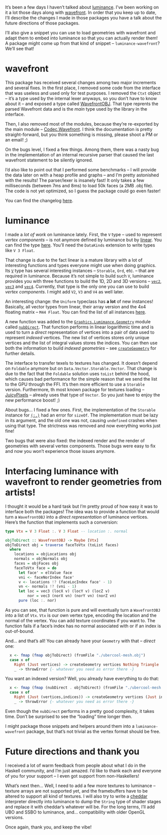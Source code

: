 It’s been a few days I haven’t talked about
[luminance](http://hackage.haskell.org/package/luminance). I’ve been working on it a lot those days
along with [wavefront](http://hackage.haskell.org/package/wavefront). In order that you keep up to
date, I’ll describe the changes I made in those packages you have a talk about the future directions
of those packages.

I’ll also give a snippet you can use to load geometries with wavefront and adapt them to embed into
luminance so that you can actually render them! A package might come up from that kind of snippet –
`luminance-wavefront`? We’ll see that!

# wavefront

This package has received several changes among two major increments and several fixes. In the first
place, I removed some code from the interface that was useless and used only for test purposes. I
removed the `Ctxt` object – it’s a type used by the internal lexer anyways, so you don’t have to
know about it – and exposed a type called [WavefrontOBJ](http://hackage.haskell.org/package/wavefront-0.4.0.1/docs/Codec-Wavefront.html#t:WavefrontOBJ).
That type reprents the parsed Wavefront data and is the *main* type used by the library in the
interface.

Then, I also removed most of the modules, because they’re re-exported by the main module –
[Codec.Wavefront](http://hackage.haskell.org/package/wavefront-0.4.0.1/docs/Codec-Wavefront.html).
I think the documentation is pretty straight-forward, but you think something is missing, please
shoot a PM or an email! ;)

On the bugs level, I fixed a few things. Among them, there was a nasty bug in the implementation of
an internal recursive parser that caused the last wavefront statement to be silently ignored.

I’d also like to point out that I performed some benchmarks – I will provide the data later on with
a heap profile and graphs – and I’m pretty astonished with the results! The parser/lexer is insanely
fast! It only takes a few milliseconds (between 7ms and 8ms) to load 50k faces (a 2MB .obj file).
The code is not yet optimized, so I guess the package could go even faster!

You can find the changelog [here](http://hackage.haskell.org/package/wavefront-0.4.0.1/changelog).

# luminance

I made a *lot of work* on luminance lately. First, the `V` type – used to represent *vertex
components* – is not anymore defined by luminance but by [linear](http://hackage.haskell.org/package/linear).
You can find the type [here](http://hackage.haskell.org/package/linear-1.20.2/docs/Linear-V.html).
You’ll need the `DataKinds` extension to write types like `V 3 Float`.

That change is due to the fact linear is a mature library with a lot of interesting functions and
types everyone might use when doing graphics. Its [`V`](http://hackage.haskell.org/package/linear-1.20.2/docs/Linear-V.html)
type has several interesting instances – `Storable`, `Ord`, etc. – that are required in luminance.
Because it’s not simple to build such `V`, luminance provides you with three functions to build the
1D, 2D and 3D versions – [`vec2`](http://hackage.haskell.org/package/luminance-0.5.1/docs/Graphics-Luminance-Vertex.html#v:vec2),
[`vec3`](http://hackage.haskell.org/package/luminance-0.5.1/docs/Graphics-Luminance-Vertex.html#v:vec3)
and [`vec4`](http://hackage.haskell.org/package/luminance-0.5.1/docs/Graphics-Luminance-Vertex.html#v:vec2).
Currently, that type is the only one you can use to build *vertex components*. I might add `V2`,
`V3` and `V4` as well later.

An interesting change: the `Uniform` typeclass has **a lot** of new instances! Basically, all vector
types from linear, their array version and the 4x4 floating matrix – `M44 Float`. You can find the
list of all instances [here](http://hackage.haskell.org/package/luminance-0.5.1/docs/Graphics-Luminance-Shader-Uniform.html#t:Uniform).

A new function was added to the [`Graphics.Lumimance.Geometry`](http://hackage.haskell.org/package/luminance-0.5.1/docs/Graphics-Luminance-Geometry.html)
module called [`nubDirect`](http://hackage.haskell.org/package/luminance-0.5.1/docs/Graphics-Luminance-Geometry.html#v:nubDirect).
That function performs in linear logarithmic time and is used to turn a *direct* representation of
vertices into a pair of data used to represent *indexed* vertices. The new list of vertices
stores only unique vertices and the list of integral values stores the indices. You can then use
both the information to build *indexed geometries* – see
[`createGeometry`](http://hackage.haskell.org/package/luminance-0.5.1/docs/Graphics-Luminance-Geometry.html#v:createGeometry)
for further details.

The interface to transfer texels to textures has changed. It doesn’t depend on `Foldable` anymore
but on `Data.Vector.Storable.Vector`. That change is due to the fact that the `Foldable` solution
uses `toList` behind the hood, which causes bad performance for the simple reason that we send the
list to the GPU through the FFI. It’s then more efficient to use a `Storable` version. Furthermore,
th  most known package for textures loading – [JuicyPixels](http://hackage.haskell.org/package/JuicyPixels)
– already uses that type of `Vector`. So you just have to enjoy the new performance boost! ;)

About bugs… I fixed a few ones. First, the implementation of the `Storable` instance for
[`(:.)`](http://hackage.haskell.org/package/luminance-0.5.1/docs/Graphics-Luminance-Core-Tuple.html#t::.)
had an error for `sizeOf`. The implementation must be lazy in its argument, and the old one was not,
causing `undefined` crashes when using that type. The strictness was removed and now everything
works just fine!

Two bugs that were also fixed: the indexed render and the render of geometries with several vertex
components. Those bugs were easy to fix and now you won’t experience those issues anymore.

# Interfacing luminance with wavefront to render geometries from artists!

I thought it would be a hard task but I’m pretty proud of how easy it was to interface both the
packages! The idea was to provide a function that would turn a `WavefrontOBJ` into a *direct
representation* of luminance vertices. Here’s the function that implements such a conversion:

```haskell
type Vtx = V 3 Float :. V 3 Float -- location :. normal

objToDirect :: WavefrontOBJ -> Maybe [Vtx]
objToDirect obj = traverse faceToVtx (toList faces)
  where
    locations = objLocations obj
    normals = objNormals obj
    faces = objFaces obj
    faceToVtx face = do
      let face' = elValue face
      vni <- faceNorIndex face'
      v <- locations !? (faceLocIndex face' - 1)
      vn <- normals !? (vni - 1)
      let loc = vec3 (locX v) (locY v) (locZ v)
          nor = vec3 (norX vn) (norY vn) (norZ vn)
      pure (loc :. nor)
```

As you can see, that function is pure and will eventually turn a `WavefrontOBJ` into a list of
`Vtx`. `Vtx` is our own vertex type, encoding the location and the normal of the vertex. You can
add texture coordinates if you want to. The function fails if a face’s index has no normal
associated with or if an index is out-of-bound.

And… and that’s all! You can already have your `Geometry` with that – *direct* one:

```haskell
  x <- fmap (fmap objToDirect) (fromFile "./ubercool-mesh.obj")
  case x of
    Right (Just vertices) -> createGeometry vertices Nothing Triangle
    _ -> throwError {- whatever you need as error there -}
```

You want an indexed version? Well, you already have everything to do that:

```haskell
  x <- fmap (fmap (nubDirect . objToDirect) (fromFile "./ubercool-mesh.obj")
  case x of
    Right (Just (vertices,indices)) -> createGeometry vertices (Just indices) Triangle
    _ -> throwError {- whatever you need as error there -}
```

Even though the `nubDirect` performs in a pretty good complexity, it takes time. Don’t be surprised
to see the “loading” time longer then.

I might package those snippets and helpers around them into a `luminance-wavefront` package, but
that’s not trivial as the vertex format should be free.

# Future directions and thank you

I received a lot of warm feedback from people about what I do in the Haskell community, and I’m just
amazed. I’d like to thank each and everyone of you for your support – I even got support from
non-Haskellers!

What’s next then… Well, I need to add a few more textures to luminance – texture arrays are not
supported yet, and the framebuffers have to be altered to support all kind of textures. I will also
try to write a [cheddar]() interpreter directly into luminance to dump the `String` type of shader
stages and replace it with cheddar’s whatever will be. For the long terms, I’ll add UBO and SSBO to
luminance, and… compatibility with older OpenGL versions.

Once again, thank you, and keep the vibe!
